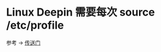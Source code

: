# Linux Deepin 需要每次 source /etc/profile

参考 -> [传送门](https://www.cnblogs.com/ktddcn/p/11082803.html)
